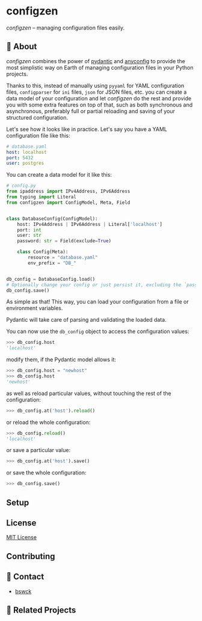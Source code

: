 # configzen
_configzen_ – managing configuration files easily.

## 📖 About
_configzen_ combines the power of [pydantic](https://pydantic-docs.helpmanual.io/) 
and [anyconfig](https://github.com/ssato/python-anyconfig) to provide the most simplistic
way on Earth of managing configuration files in your Python projects.

Thanks to this, instead of manually using 
`pyyaml` for YAML configuration files, `configparser` for `ini` files, `json` for JSON files, etc. 
you can create a data model of your configuration and let _configzen_ do the rest and provide you 
with some extra features on top of that, such as both synchronous and asynchronous, 
preferably full or partial reloading and saving of your structured configuration.

Let's see how it looks like in practice. Let's say you have a YAML configuration file like this:
```yaml
# database.yaml
host: localhost
port: 5432
user: postgres
```
You can create a data model for it like this:

```python
# config.py
from ipaddress import IPv4Address, IPv6Address
from typing import Literal
from configzen import ConfigModel, Meta, Field


class DatabaseConfig(ConfigModel):
    host: IPv4Address | IPv6Address | Literal['localhost']
    port: int
    user: str
    password: str = Field(exclude=True)

    class Config(Meta):
        resource = "database.yaml"
        env_prefix = "DB_"


db_config = DatabaseConfig.load()
# Optionally change your config or just persist it, excluding the `password` field.
db_config.save()
```

As simple as that!
This way, you can load your configuration from a file or environment variables.

Pydantic will take care of parsing and validating the loaded data.

You can now use the `db_config` object to access the configuration values:

```python
>>> db_config.host
'localhost'
```

modify them, if the Pydantic model allows it:

```python
>>> db_config.host = "newhost"
>>> db_config.host
'newhost'
```

as well as reload particular values, without touching the rest of the configuration:

```python
>>> db_config.at('host').reload()
```

or reload the whole configuration:

```python
>>> db_config.reload()
'localhost'
```

or save a particular value:

```python
>>> db_config.at('host').save()
```

or save the whole configuration:

```python
>>> db_config.save()
```

## Setup
## License
[MIT License](https://choosealicense.com/licenses/mit/)
## Contributing
## 📧 Contact
* [bswck](https://github.com/bswck)
## 🔗 Related Projects 
